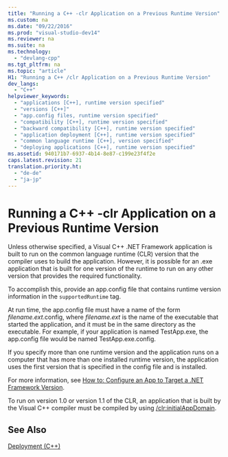 ```yaml
---
title: "Running a C++ -clr Application on a Previous Runtime Version"
ms.custom: na
ms.date: "09/22/2016"
ms.prod: "visual-studio-dev14"
ms.reviewer: na
ms.suite: na
ms.technology: 
  - "devlang-cpp"
ms.tgt_pltfrm: na
ms.topic: "article"
H1: "Running a C++ /clr Application on a Previous Runtime Version"
dev_langs: 
  - "C++"
helpviewer_keywords: 
  - "applications [C++], runtime version specified"
  - "versions [C++]"
  - "app.config files, runtime version specified"
  - "compatibility [C++], runtime version specified"
  - "backward compatibility [C++], runtime version specified"
  - "application deployment [C++], runtime version specified"
  - "common language runtime [C++], version specified"
  - "deploying applications [C++], runtime version specified"
ms.assetid: 940171b7-6937-4b14-8e87-c199e23f4f2e
caps.latest.revision: 21
translation.priority.ht: 
  - "de-de"
  - "ja-jp"
---
```

# Running a C++ -clr Application on a Previous Runtime Version
Unless otherwise specified, a Visual C++ .NET Framework application is built to run on the common language runtime (CLR) version that the compiler uses to build the application. However, it is possible for an .exe application that is built for one version of the runtime to run on any other version that provides the required functionality.  
  
 To accomplish this, provide an app.config file that contains runtime version information in the `supportedRuntime` tag.  
  
 At run time, the app.config file must have a name of the form *filename.ext*.config, where *filename.ext* is the name of the executable that started the application, and it must be in the same directory as the executable. For example, if your application is named TestApp.exe, the app.config file would be named TestApp.exe.config.  
  
 If you specify more than one runtime version and the application runs on a computer that has more than one installed runtime version, the application uses the first version that is specified in the config file and is installed.  
  
 For more information, see [How to: Configure an App to Target a .NET Framework Version](assetId:///5247b307-89ca-417b-8dd0-e8f9bd2f4717).  
  
 To run on version 1.0 or version 1.1 of the CLR, an application that is built by the Visual C++ compiler must be compiled by using [/clr:initialAppDomain](../vs140/-clr--common-language-runtime-compilation-.md).  
  
## See Also  
 [Deployment (C++)](../vs140/deploying-native-desktop-applications--visual-c---.md)